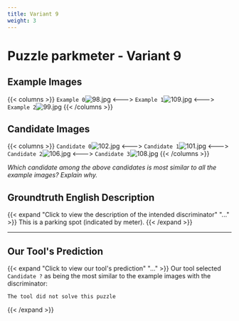 ```yaml
---
title: Variant 9
weight: 3
---
```


# Puzzle parkmeter - Variant 9

## Example Images
{{< columns >}}
`Example 0`![98.jpg](/natscene_data/images/98.jpg)
<--->
`Example 1`![109.jpg](/natscene_data/images/109.jpg)
<--->
`Example 2`![99.jpg](/natscene_data/images/99.jpg)
{{< /columns >}}

## Candidate Images
{{< columns >}}
`Candidate 0`![102.jpg](/natscene_data/images/102.jpg)
<--->
`Candidate 1`![101.jpg](/natscene_data/images/101.jpg)
<--->
`Candidate 2`![106.jpg](/natscene_data/images/106.jpg)
<--->
`Candidate 3`![108.jpg](/natscene_data/images/108.jpg)
{{< /columns >}}

*Which candidate among the above candidates is most similar to all the example images? Explain why.*

## Groundtruth English Description

{{< expand "Click to view the description of the intended discriminator" "..." >}}
This is a parking spot (indicated by meter).
{{< /expand >}}

---



## Our Tool's Prediction

{{< expand "Click to view our tool's prediction" "..." >}}
Our tool selected `Candidate ?` as being the most similar to the example images with the discriminator:
```plaintext
The tool did not solve this puzzle
```
{{< /expand >}}
